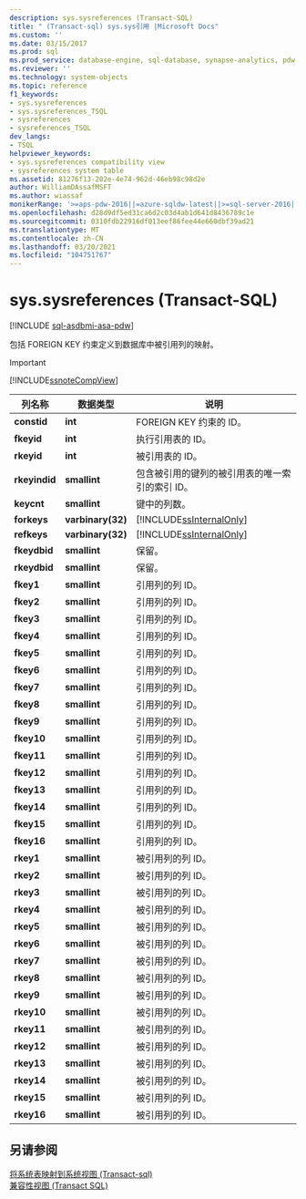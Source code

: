```yaml
---
description: sys.sysreferences (Transact-SQL)
title: " (Transact-sql) sys.sys引用 |Microsoft Docs"
ms.custom: ''
ms.date: 03/15/2017
ms.prod: sql
ms.prod_service: database-engine, sql-database, synapse-analytics, pdw
ms.reviewer: ''
ms.technology: system-objects
ms.topic: reference
f1_keywords:
- sys.sysreferences
- sys.sysreferences_TSQL
- sysreferences
- sysreferences_TSQL
dev_langs:
- TSQL
helpviewer_keywords:
- sys.sysreferences compatibility view
- sysreferences system table
ms.assetid: 81276f13-202e-4e74-962d-46eb98c98d2e
author: WilliamDAssafMSFT
ms.author: wiassaf
monikerRange: '>=aps-pdw-2016||=azure-sqldw-latest||>=sql-server-2016||>=sql-server-linux-2017||=azuresqldb-mi-current'
ms.openlocfilehash: d28d9df5ed31ca6d2c03d4ab1d641d8436789c1e
ms.sourcegitcommit: 0310fdb22916df013eef86fee44e660dbf39ad21
ms.translationtype: MT
ms.contentlocale: zh-CN
ms.lasthandoff: 03/20/2021
ms.locfileid: "104751767"
---
```

# <a name="syssysreferences-transact-sql"></a>sys.sysreferences (Transact-SQL)
[!INCLUDE [sql-asdbmi-asa-pdw](../../includes/applies-to-version/sql-asdbmi-asa-pdw.md)]

  包括 FOREIGN KEY 约束定义到数据库中被引用列的映射。  
  
> [!IMPORTANT]  
>  [!INCLUDE[ssnoteCompView](../../includes/ssnotecompview-md.md)]  
  
|列名称|数据类型|说明|  
|-----------------|---------------|-----------------|  
|**constid**|**int**|FOREIGN KEY 约束的 ID。|  
|**fkeyid**|**int**|执行引用表的 ID。|  
|**rkeyid**|**int**|被引用表的 ID。|  
|**rkeyindid**|**smallint**|包含被引用的键列的被引用表的唯一索引的索引 ID。|  
|**keycnt**|**smallint**|键中的列数。|  
|**forkeys**|**varbinary(32)**|[!INCLUDE[ssInternalOnly](../../includes/ssinternalonly-md.md)]|  
|**refkeys**|**varbinary(32)**|[!INCLUDE[ssInternalOnly](../../includes/ssinternalonly-md.md)]|  
|**fkeydbid**|**smallint**|保留。|  
|**rkeydbid**|**smallint**|保留。|  
|**fkey1**|**smallint**|引用列的列 ID。|  
|**fkey2**|**smallint**|引用列的列 ID。|  
|**fkey3**|**smallint**|引用列的列 ID。|  
|**fkey4**|**smallint**|引用列的列 ID。|  
|**fkey5**|**smallint**|引用列的列 ID。|  
|**fkey6**|**smallint**|引用列的列 ID。|  
|**fkey7**|**smallint**|引用列的列 ID。|  
|**fkey8**|**smallint**|引用列的列 ID。|  
|**fkey9**|**smallint**|引用列的列 ID。|  
|**fkey10**|**smallint**|引用列的列 ID。|  
|**fkey11**|**smallint**|引用列的列 ID。|  
|**fkey12**|**smallint**|引用列的列 ID。|  
|**fkey13**|**smallint**|引用列的列 ID。|  
|**fkey14**|**smallint**|引用列的列 ID。|  
|**fkey15**|**smallint**|引用列的列 ID。|  
|**fkey16**|**smallint**|引用列的列 ID。|  
|**rkey1**|**smallint**|被引用列的列 ID。|  
|**rkey2**|**smallint**|被引用列的列 ID。|  
|**rkey3**|**smallint**|被引用列的列 ID。|  
|**rkey4**|**smallint**|被引用列的列 ID。|  
|**rkey5**|**smallint**|被引用列的列 ID。|  
|**rkey6**|**smallint**|被引用列的列 ID。|  
|**rkey7**|**smallint**|被引用列的列 ID。|  
|**rkey8**|**smallint**|被引用列的列 ID。|  
|**rkey9**|**smallint**|被引用列的列 ID。|  
|**rkey10**|**smallint**|被引用列的列 ID。|  
|**rkey11**|**smallint**|被引用列的列 ID。|  
|**rkey12**|**smallint**|被引用列的列 ID。|  
|**rkey13**|**smallint**|被引用列的列 ID。|  
|**rkey14**|**smallint**|被引用列的列 ID。|  
|**rkey15**|**smallint**|被引用列的列 ID。|  
|**rkey16**|**smallint**|被引用列的列 ID。|  
  
## <a name="see-also"></a>另请参阅  
 [将系统表映射到系统视图 &#40;Transact-sql&#41;](../../relational-databases/system-tables/mapping-system-tables-to-system-views-transact-sql.md)   
 [兼容性视图 (Transact SQL)](~/relational-databases/system-compatibility-views/system-compatibility-views-transact-sql.md)  
  
  
